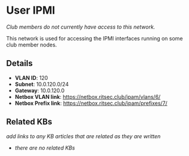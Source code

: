 # User IPMI

_Club members do not currently have access to this network._

This network is used for accessing the IPMI interfaces running on some club
member nodes.

## Details

- **VLAN ID**: 120
- **Subnet**: 10.0.120.0/24
- **Gateway**: 10.0.120.0
- **Netbox VLAN link**: https://netbox.ritsec.club/ipam/vlans/6/
- **Netbox Prefix link**: https://netbox.ritsec.club/ipam/prefixes/7/

## Related KBs

_add links to any KB articles that are related as they are written_

- _there are no related KBs_